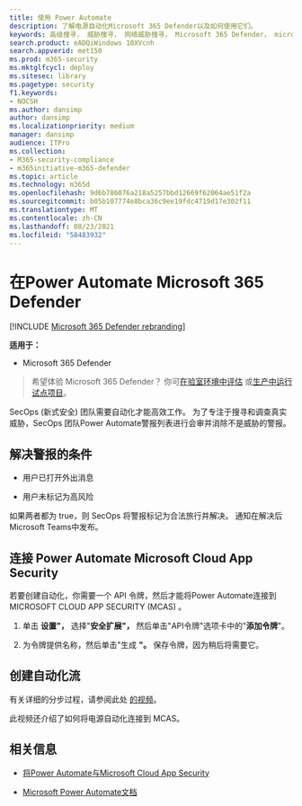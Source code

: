 ```yaml
---
title: 使用 Power Automate
description: 了解电源自动化Microsoft 365 Defender以及如何使用它们。
keywords: 高级搜寻， 威胁搜寻， 网络威胁搜寻， Microsoft 365 Defender， microsoft 365， m365， 搜索， 查询， 遥测， 自定义检测， 架构， secops
search.product: eADQiWindows 10XVcnh
search.appverid: met150
ms.prod: m365-security
ms.mktglfcycl: deploy
ms.sitesec: library
ms.pagetype: security
f1.keywords:
- NOCSH
ms.author: dansimp
author: dansimp
ms.localizationpriority: medium
manager: dansimp
audience: ITPro
ms.collection:
- M365-security-compliance
- m365initiative-m365-defender
ms.topic: article
ms.technology: m365d
ms.openlocfilehash: 9d6b786076a218a5257bbd12669f62064ae51f2a
ms.sourcegitcommit: b05b107774e8bca36c9ee19fdc4719d17e302f11
ms.translationtype: MT
ms.contentlocale: zh-CN
ms.lasthandoff: 08/23/2021
ms.locfileid: "58483932"
---
```

# <a name="use-power-automate-in-microsoft-365-defender"></a>在Power Automate Microsoft 365 Defender

[!INCLUDE [Microsoft 365 Defender rebranding](../includes/microsoft-defender.md)]


**适用于：**
- Microsoft 365 Defender

> 希望体验 Microsoft 365 Defender？ 你可[在验室环境中评估](m365d-evaluation.md?ocid=cx-docs-MTPtriallab) 或[生产中运行试点项目](m365d-pilot.md?ocid=cx-evalpilot)。
>

SecOps (新式安全) 团队需要自动化才能高效工作。 为了专注于搜寻和调查真实威胁，SecOps 团队Power Automate警报列表进行会审并消除不是威胁的警报。  

## <a name="criteria-for-resolving-alerts"></a>解决警报的条件

- 用户已打开外出消息

- 用户未标记为高风险

如果两者都为 true，则 SecOps 将警报标记为合法旅行并解决。 通知在解决后Microsoft Teams中发布。 

## <a name="connect-power-automate-to-microsoft-cloud-app-security"></a>连接 Power Automate Microsoft Cloud App Security

若要创建自动化，你需要一个 API 令牌，然后才能将Power Automate连接到MICROSOFT CLOUD APP SECURITY (MCAS) 。 

1. 单击 **设置"，** 选择"**安全扩展"，** 然后单击"API令牌"选项卡中的"**添加令牌**"。 

2. 为令牌提供名称，然后单击"生成 **"。** 保存令牌，因为稍后将需要它。

## <a name="create-an-automated-flow"></a>创建自动化流

有关详细的分步过程，请参阅此处 [的视频](https://www.microsoft.com/en-us/videoplayer/embed/RWFIRn)。 

此视频还介绍了如何将电源自动化连接到 MCAS。 

## <a name="related-information"></a>相关信息

- [将Power Automate与Microsoft Cloud App Security](https://aka.ms/flow-integration)

- [Microsoft Power Automate文档](https://aka.ms/power-automate-docs)